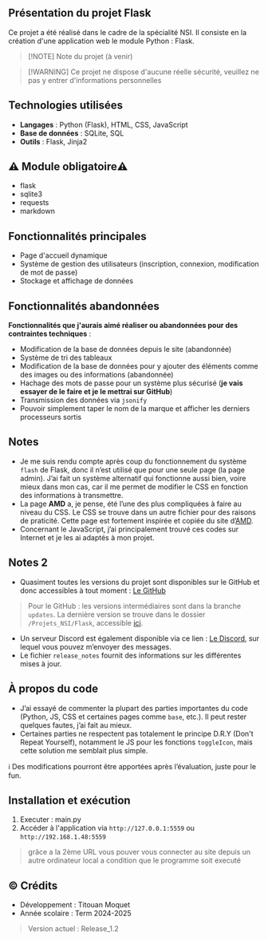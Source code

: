 
## Présentation du projet Flask
Ce projet a été réalisé dans le cadre de la spécialité NSI. Il consiste en la création d'une application web le module Python : Flask.

> [!NOTE] <!-- block visible depuis le GitHub -->
> Note du projet (à venir)


> [!WARNING] <!-- block visible depuis le GitHub -->
> Ce projet ne dispose d'aucune réelle sécurité, veuillez ne pas y entrer d'informations personnelles

## Technologies utilisées
- **Langages** : Python (Flask), HTML, CSS, JavaScript  
- **Base de données** : SQLite, SQL  
- **Outils** : Flask, Jinja2 

## ​⚠️ ​Module obligatoire ​⚠️​
- flask
- sqlite3
- requests
- markdown

## Fonctionnalités principales
- Page d'accueil dynamique  
- Système de gestion des utilisateurs (inscription, connexion, modification de mot de passe)  
- Stockage et affichage de données  

## Fonctionnalités abandonnées
__Fonctionnalités que j'aurais aimé réaliser ou abandonnées pour des contraintes techniques__ :
- Modification de la base de données depuis le site (abandonnée)  
- Système de tri des tableaux  
- Modification de la base de données pour y ajouter des éléments comme des images ou des informations (abandonnée)  
- Hachage des mots de passe pour un système plus sécurisé (__je vais essayer de le faire et je le mettrai sur GitHub__)
- Transmission des données via `jsonify`  
- Pouvoir simplement taper le nom de la marque et afficher les derniers processeurs sortis  

## Notes
- Je me suis rendu compte après coup du fonctionnement du système `flash` de Flask, donc il n’est utilisé que pour une seule page (la page admin). J’ai fait un système alternatif qui fonctionne aussi bien, voire mieux dans mon cas, car il me permet de modifier le CSS en fonction des informations à transmettre.  
- La page __AMD__ a, je pense, été l’une des plus compliquées à faire au niveau du CSS. Le CSS se trouve dans un autre fichier pour des raisons de praticité. Cette page est fortement inspirée et copiée du site d’[AMD](https://www.amd.com/fr.html).  
- Concernant le JavaScript, j’ai principalement trouvé ces codes sur Internet et je les ai adaptés à mon projet.  

## Notes 2
- Quasiment toutes les versions du projet sont disponibles sur le GitHub et donc accessibles à tout moment : [Le GitHub](https://github.com/TMoq22/Projets_lycee_TM/)  
> Pour le GitHub : les versions intermédiaires sont dans la branche `updates`. La dernière version se trouve dans le dossier `/Projets_NSI/Flask`, accessible [ici](https://github.com/TMoq22/Projets_lycee_TM/tree/main/Projets_NSI/Flask).  
- Un serveur Discord est également disponible via ce lien : [Le Discord](https://discord.gg/ceg7zHeX7c), sur lequel vous pouvez m’envoyer des messages.  
- Le fichier `release_notes` fournit des informations sur les différentes mises à jour.  

## À propos du code
- J’ai essayé de commenter la plupart des parties importantes du code (Python, JS, CSS et certaines pages comme `base`, etc.). Il peut rester quelques fautes, j’ai fait au mieux.  
- Certaines parties ne respectent pas totalement le principe D.R.Y (Don't Repeat Yourself), notamment le JS pour les fonctions `toggleIcon`, mais cette solution me semblait plus simple.  

ℹ️ Des modifications pourront être apportées après l’évaluation, juste pour le fun.

## Installation et exécution
1. Executer : main.py
2. Accéder à l'application via `http://127.0.0.1:5559` ou `http://192.168.1.48:5559` 
> grâce a la 2ème URL vous pouver vous connecter au site depuis un autre ordinateur local a condition que le programme soit executé

## ©️ Crédits
- Développement : Titouan Moquet 
- Année scolaire : Term 2024-2025

> Version actuel : Release_1.2   

<!-- je peux fournir toute les versions que je possède sur demande -->
<!-- désolé s'il reste des fautes dans les commentaires ou les readmes :) -->
<!-- last editing 29/05/2025 -->
